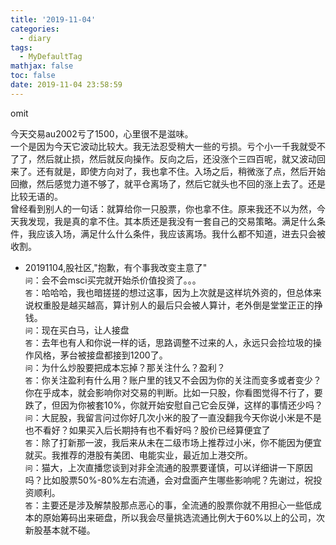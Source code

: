 ```yaml
---
title: '2019-11-04'
categories:
  - diary
tags:
  - MyDefaultTag
mathjax: false
toc: false
date: 2019-11-04 23:58:59
---
```

omit
<!--more-->

今天交易au2002亏了1500，心里很不是滋味。  
一个是因为今天它波动比较大。我无法忍受稍大一些的亏损。亏个小一千我就受不了了，然后就止损，然后就反向操作。反向之后，还没涨个三四百呢，就又波动回来了。还有就是，即使方向对了，我也拿不住。入场之后，稍微涨了点，然后开始回撤，然后感觉力道不够了，就平仓离场了，然后它就头也不回的涨上去了。还是比较无语的。  
曾经看到别人的一句话：就算给你一只股票，你也拿不住。原来我还不以为然，今天我发现，我是真的拿不住。其本质还是我没有一套自己的交易策略。满足什么条件，我应该入场，满足什么什么条件，我应该离场。我什么都不知道，进去只会被收割。  

* 20191104,股社区,"抱歉，有个事我改变主意了"  
`问`：会不会msci买完就开始杀价值投资了。。。  
`答`：哈哈哈，我也暗搓搓的想过这事，因为上次就是这样坑外资的，但总体来说权重股是越买越高，算计别人的最后只会被人算计，老外倒是堂堂正正的挣钱。  
`问`：现在买白马，让人接盘  
`答`：去年也有人和你说一样的话，思路调整不过来的人，永远只会捡垃圾的操作风格，茅台被接盘都接到1200了。  
`问`：为什么炒股要把成本忘掉？那关注什么？盈利？  
`答`：你关注盈利有什么用？账户里的钱又不会因为你的关注而变多或者变少？你在乎成本，就会影响你对交易的判断。比如一只股，你看图觉得不行了，要跌了，但因为你被套10%，你就开始安慰自己它会反弹，这样的事情还少吗？  
`问`：大屁股，我留言问过你好几次小米的股了一直没翻我今天你说小米是不是也不看好？如果买入后长期持有也不看好吗？股价已经算便宜了  
`答`：除了打新那一波，我后来从未在二级市场上推荐过小米，你不能因为便宜就买。我推荐的港股有美团、电能实业，最近加上港交所。  
`问`：猫大，上次直播您谈到对非全流通的股票要谨慎，可以详细讲一下原因吗？比如股票50%-80%左右流通，会对盘面产生哪些影响呢？先谢过，祝投资顺利。  
`答`：主要还是涉及解禁股那点恶心的事，全流通的股票你就不用担心一些低成本的原始筹码出来砸盘，所以我会尽量挑选流通比例大于60%以上的公司，次新股基本就不碰。  
